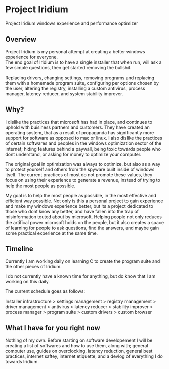 # Project Iridium
Project Iridium windows experience and performance optimizer
<h2>Overview</h2>
Project Iridium is my personal attempt at creating a better windows experience for everyone.
<br>
The end goal of Iridium is to have a single installer that when run, will ask a few simple questions, then get started removing the bullshit.  

Replacing drivers, changing settings, removing programs and replacing them with a homemade program suite, configuring per options chosen by the user, altering the registry, installing a custom antivirus, process manager, latency reducer, and system stability improver.
<h2>Why?</h2>
I dislike the practices that microsoft has had in place, and continues to uphold with buisiness partners and customers. They have created an operating system, that as a result of propaganda has significantly more support for software as opposed to mac or linux. I also dislike the practices of certain softwares and peoples in the windows optimization sector of the internet; hiding features behind a paywall, being toxic towards people who dont understand, or asking for money to optimize your computer.

The original goal in optimization was always to optimize, but also as a way to protect yourself and others from the spyware built inside of windows itself. The current practices of most do not promote these values, they focus on using their experience to generate a revenue, instead of trying to help the most people as possible.  

My goal is to help the most people as possible, in the most effective and efficient way possible. Not only is this a personal project to gain experience and make my windows experience better, but its a project dedicated to those who dont know any better, and have fallen into the trap of misinformation touted about by microsoft. Helping people not only reduces the artifical power microsoft holds on the people, but it also creates a space of learning for people to ask questions, find the answers, and maybe gain some practical experience at the same time.
<h2>Timeline</h2>
Currently I am working daily on learning C to create the program suite and the other pieces of Iridium.  

I do not currently have a known time for anything, but do know that I am working on this daily.  

The current schedule goes as follows:  

Installer infrastructure > settings management > registry management > driver management > antivirus > latency reducer > stability improver > process manager > program suite > custom drivers > custom browser
<h2>What I have for you right now</h2>
Nothing of my own. Before starting on software developement I will be creating a list of softwares and how to use them, along with; general computer use, guides on overclocking, latency reduction, general best practices, internet saftey, internet etiquette, and a devlog of everything I do towards Iridium.
